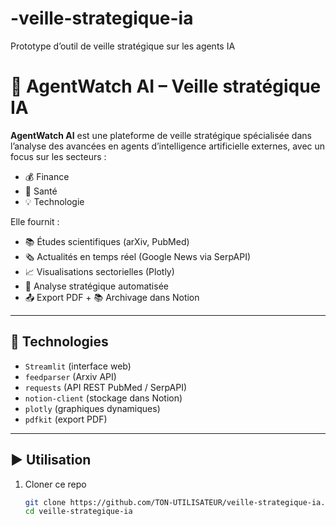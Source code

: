 # -veille-strategique-ia
Prototype d’outil de veille stratégique sur les agents IA
# 🧠 AgentWatch AI – Veille stratégique IA

**AgentWatch AI** est une plateforme de veille stratégique spécialisée dans l’analyse des avancées en agents d’intelligence artificielle externes, avec un focus sur les secteurs :
- 💰 Finance
- 🏥 Santé
- 💡 Technologie

Elle fournit :
- 📚 Études scientifiques (arXiv, PubMed)
- 🗞️ Actualités en temps réel (Google News via SerpAPI)
- 📈 Visualisations sectorielles (Plotly)
- 🧠 Analyse stratégique automatisée
- 📤 Export PDF + 📚 Archivage dans Notion

---

## 🔧 Technologies
- `Streamlit` (interface web)
- `feedparser` (Arxiv API)
- `requests` (API REST PubMed / SerpAPI)
- `notion-client` (stockage dans Notion)
- `plotly` (graphiques dynamiques)
- `pdfkit` (export PDF)

---

## ▶️ Utilisation

1. Cloner ce repo  
   ```bash
   git clone https://github.com/TON-UTILISATEUR/veille-strategique-ia.git
   cd veille-strategique-ia
